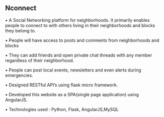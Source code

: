 ## Nconnect
•	A Social Networking platform for neighborhoods.  It primarily enables people to connect to with others living in their neighborhoods and blocks they belong to.

•	People will have access to posts and comments from neighborhoods and blocks 

•	They can add friends and open private chat threads with any member regardless of their neighborhood.

•	People can post local events, newsletters and even alerts during emergencies.

•	Designed RESTful API’s using flask micro framework.

•	Developed this website as a SPA(single page application) using AngularJS.

•	Technologies used : Python, Flask, AngularJS,MySQL
